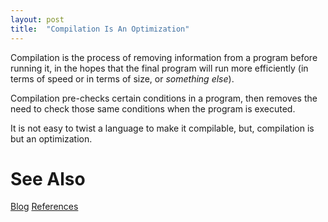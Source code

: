 ```yaml
---
layout: post
title:  "Compilation Is An Optimization"
---
```


Compilation is the process of removing information from a program before running it, in the hopes that the final program will run more efficiently (in terms of speed or in terms of size, or _something else_).

Compilation pre-checks certain conditions in a program, then removes the need to check those same conditions when the program is executed.

It is not easy to twist a language to make it compilable, but, compilation is but an optimization.

# See Also

[Blog](https://guitarvydas.github.io)
[References](https://guitarvydas.github.io/2021/01/14/References.html)

<script src="https://utteranc.es/client.js" 
        repo="guitarvydas/guitarvydas.github.io" 
        issue-term="pathname" 
        theme="github-light" 
        crossorigin="anonymous" 
        async> 
</script> 